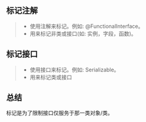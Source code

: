 ## 标记注解
> - 使用注解来标记。例如: @FunctionalInterface。
> - 用来标记非类或接口(如: 实例，字段，函数)。

## 标记接口
> - 使用接口来标记。例如: Serializable。
> - 用来标记类或接口

## 总结
标记是为了限制接口仅服务于那一类对象/类。
